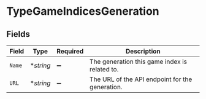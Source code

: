# TypeGameIndicesGeneration


## Fields

| Field                                           | Type                                            | Required                                        | Description                                     |
| ----------------------------------------------- | ----------------------------------------------- | ----------------------------------------------- | ----------------------------------------------- |
| `Name`                                          | **string*                                       | :heavy_minus_sign:                              | The generation this game index is related to.   |
| `URL`                                           | **string*                                       | :heavy_minus_sign:                              | The URL of the API endpoint for the generation. |